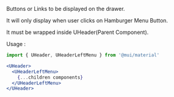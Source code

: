 Buttons or Links to be displayed on the drawer.

It will only display when user clicks on Hamburger Menu Button.

It must be wrapped inside UHeader(Parent Component).

Usage :

```jsx static
import { UHeader, UHeaderLeftMenu } from '@mui/material'

<UHeader>
  <UHeaderLeftMenu>
    {...children components}
  </UHeaderLeftMenu>
</UHeader>
```
